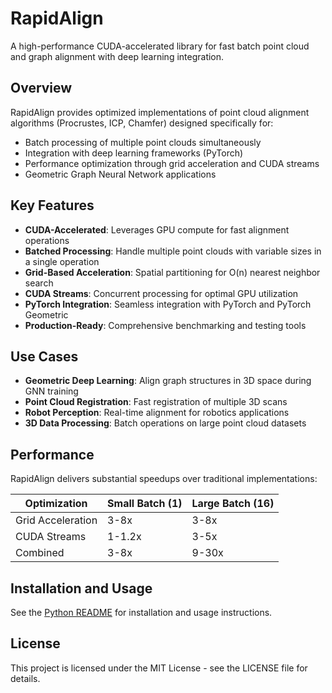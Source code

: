 # RapidAlign

A high-performance CUDA-accelerated library for fast batch point cloud and graph alignment with deep learning integration.

## Overview

RapidAlign provides optimized implementations of point cloud alignment algorithms (Procrustes, ICP, Chamfer) designed specifically for:
- Batch processing of multiple point clouds simultaneously
- Integration with deep learning frameworks (PyTorch)
- Performance optimization through grid acceleration and CUDA streams
- Geometric Graph Neural Network applications

## Key Features

- **CUDA-Accelerated**: Leverages GPU compute for fast alignment operations
- **Batched Processing**: Handle multiple point clouds with variable sizes in a single operation
- **Grid-Based Acceleration**: Spatial partitioning for O(n) nearest neighbor search
- **CUDA Streams**: Concurrent processing for optimal GPU utilization
- **PyTorch Integration**: Seamless integration with PyTorch and PyTorch Geometric
- **Production-Ready**: Comprehensive benchmarking and testing tools

## Use Cases

- **Geometric Deep Learning**: Align graph structures in 3D space during GNN training
- **Point Cloud Registration**: Fast registration of multiple 3D scans
- **Robot Perception**: Real-time alignment for robotics applications
- **3D Data Processing**: Batch operations on large point cloud datasets

## Performance

RapidAlign delivers substantial speedups over traditional implementations:

| Optimization          | Small Batch (1) | Large Batch (16) |
|-----------------------|-----------------|------------------|
| Grid Acceleration     | 3-8x            | 3-8x             |
| CUDA Streams          | 1-1.2x          | 3-5x             |
| Combined              | 3-8x            | 9-30x            |

## Installation and Usage

See the [Python README](python/README.md) for installation and usage instructions.

## License

This project is licensed under the MIT License - see the LICENSE file for details.